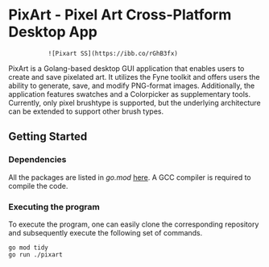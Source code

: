 # PixArt - Pixel Art Cross-Platform Desktop App
									
			   ![Pixart SS](https://ibb.co/rGhB3fx)

PixArt is a Golang-based desktop GUI application that enables users to create and save pixelated art. It utilizes the Fyne toolkit and offers users the ability to generate, save, and modify PNG-format images. Additionally, the application features swatches and a Colorpicker as supplementary tools. Currently, only pixel brushtype is supported, but the underlying architecture can be extended to support other brush types.

## Getting Started

### Dependencies

All the packages are listed in *go.mod* [here](https://github.com/shreshthgoyal/PixArt/blob/main/go.mod). A GCC compiler is required to compile the code.


### Executing the program

To execute the program, one can easily clone the corresponding repository and subsequently execute the following set of commands.

```
go mod tidy
go run ./pixart
```
